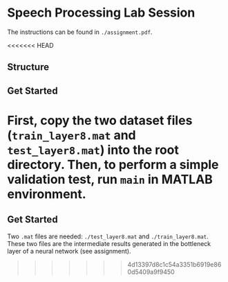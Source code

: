 # Speech Processing Lab Session

The instructions can be found in `./assignment.pdf`. 

<<<<<<< HEAD
## Structure

## Get Started

First, copy the two dataset files (`train_layer8.mat` and `test_layer8.mat`) into the root directory. Then, to perform a simple validation test, run `main` in MATLAB environment.
=======
## Get Started

Two `.mat` files are needed: `./test_layer8.mat` and `./train_layer8.mat`. These two files are the intermediate results generated in the bottleneck layer of a neural network (see assignment). 
>>>>>>> 4d13397d8c1c54a3351b6919e860d5409a9f9450
